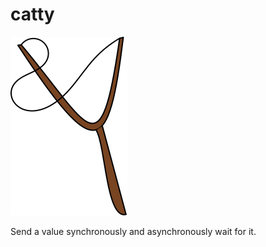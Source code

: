 # catty

![a picture of a slingshot](catty.svg)

Send a value synchronously and asynchronously wait for it.